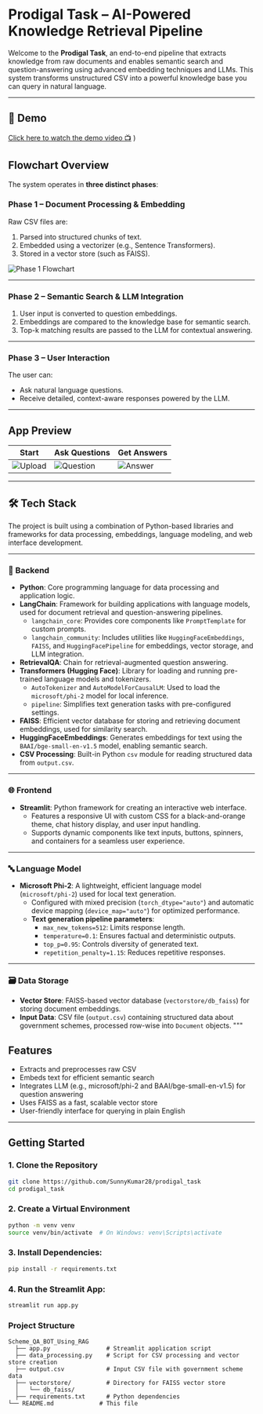# Prodigal Task – AI-Powered Knowledge Retrieval Pipeline

Welcome to the **Prodigal Task**, an end-to-end pipeline that extracts knowledge from raw documents and enables semantic search and question-answering using advanced embedding techniques and LLMs. This system transforms unstructured CSV into a powerful knowledge base you can query in natural language.

---
## 🚀 Demo

[Click here to watch the demo video 📺](https://drive.google.com/drive/folders/15ldYt7tK8BVXo7LfVHBmjYPB2LgJt1my?usp=drive_link)
)

## Flowchart Overview

The system operates in **three distinct phases**:

### Phase 1 – Document Processing & Embedding

Raw CSV files are:
1. Parsed into structured chunks of text.
2. Embedded using a vectorizer (e.g., Sentence Transformers).
3. Stored in a vector store (such as FAISS).

![Phase 1 Flowchart](https://github.com/user-attachments/assets/388b43c6-3df1-422b-b882-0abb620da909)

---

### Phase 2 – Semantic Search & LLM Integration

1. User input is converted to question embeddings.
2. Embeddings are compared to the knowledge base for semantic search.
3. Top-k matching results are passed to the LLM for contextual answering.

---

### Phase 3 – User Interaction

The user can:
- Ask natural language questions.
- Receive detailed, context-aware responses powered by the LLM.

---

## App Preview

| Start | Ask Questions | Get Answers |
|-------------|----------------|-------------|
| ![Upload](https://github.com/user-attachments/assets/9bd80079-28b5-43fe-b9b2-4703d3e302e8) | ![Question](https://github.com/user-attachments/assets/248b2ce4-3e07-45b7-a9e0-78a4d86cdd2b) | ![Answer](https://github.com/user-attachments/assets/4df2585a-7ded-4e95-85e4-a8cd2f7ec9d6) |

---
## 🛠️ Tech Stack

The project is built using a combination of Python-based libraries and frameworks for data processing, embeddings, language modeling, and web interface development.

---

### 🧠 Backend

- **Python**: Core programming language for data processing and application logic.
- **LangChain**: Framework for building applications with language models, used for document retrieval and question-answering pipelines.
  - `langchain_core`: Provides core components like `PromptTemplate` for custom prompts.
  - `langchain_community`: Includes utilities like `HuggingFaceEmbeddings`, `FAISS`, and `HuggingFacePipeline` for embeddings, vector storage, and LLM integration.
- **RetrievalQA**: Chain for retrieval-augmented question answering.
- **Transformers (Hugging Face)**: Library for loading and running pre-trained language models and tokenizers.
  - `AutoTokenizer` and `AutoModelForCausalLM`: Used to load the `microsoft/phi-2` model for local inference.
  - `pipeline`: Simplifies text generation tasks with pre-configured settings.
- **FAISS**: Efficient vector database for storing and retrieving document embeddings, used for similarity search.
- **HuggingFaceEmbeddings**: Generates embeddings for text using the `BAAI/bge-small-en-v1.5` model, enabling semantic search.
- **CSV Processing**: Built-in Python `csv` module for reading structured data from `output.csv`.

---

### 🌐 Frontend

- **Streamlit**: Python framework for creating an interactive web interface.
  - Features a responsive UI with custom CSS for a black-and-orange theme, chat history display, and user input handling.
  - Supports dynamic components like text inputs, buttons, spinners, and containers for a seamless user experience.

---

### 🔤 Language Model

- **Microsoft Phi-2**: A lightweight, efficient language model (`microsoft/phi-2`) used for local text generation.
  - Configured with mixed precision (`torch_dtype="auto"`) and automatic device mapping (`device_map="auto"`) for optimized performance.
  - **Text generation pipeline parameters**:
    - `max_new_tokens=512`: Limits response length.
    - `temperature=0.1`: Ensures factual and deterministic outputs.
    - `top_p=0.95`: Controls diversity of generated text.
    - `repetition_penalty=1.15`: Reduces repetitive responses.

---

### 🗃️ Data Storage

- **Vector Store**: FAISS-based vector database (`vectorstore/db_faiss`) for storing document embeddings.
- **Input Data**: CSV file (`output.csv`) containing structured data about government schemes, processed row-wise into `Document` objects.
"""

## Features

- Extracts and preprocesses raw CSV
- Embeds text for efficient semantic search
- Integrates LLM (e.g., microsoft/phi-2 and BAAI/bge-small-en-v1.5) for question answering
- Uses FAISS as a fast, scalable vector store
- User-friendly interface for querying in plain English

---

## Getting Started

### 1. Clone the Repository

```bash
git clone https://github.com/SunnyKumar28/prodigal_task
cd prodigal_task

```
### 2. Create a Virtual Environment

```bash
python -m venv venv
source venv/bin/activate  # On Windows: venv\Scripts\activate

```
### 3. Install Dependencies:

```bash
pip install -r requirements.txt

```
### 4. Run the Streamlit App:

```bash
streamlit run app.py

```
### Project Structure
``` plaintext
Scheme_QA_BOT_Using_RAG
  ├── app.py                # Streamlit application script
  ├── data_processing.py    # Script for CSV processing and vector store creation
  ├── output.csv            # Input CSV file with government scheme data
  ├── vectorstore/          # Directory for FAISS vector store
  │   └── db_faiss/
  ├── requirements.txt      # Python dependencies
└── README.md             # This file

```



